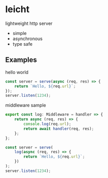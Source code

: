 # leicht

lightweight http server

-   simple
-   asynchronous
-   type safe

## Examples

hello world

```js
const server = serve(async (req, res) => {
    return `Hello, ${req.url}`;
});
server.listen(1234);
```

middleware sample

```js
export const log: Middleware = handler => {
    return async (req, res) => {
        console.log(req.url);
        return await handler(req, res);
    };
};

const server = serve(
    log(async (req, res) => {
        return `Hello, ${req.url}`;
    })
);
server.listen(1234);
```
